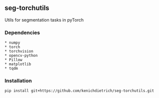 ## seg-torchutils

Utils for segmentation tasks in pyTorch

### Dependencies
	* numpy
	* torch 
	* torchvision
	* opencv-python
	* Pillow
	* matplotlib
	* tqdm

### Installation

`pip install git+https://github.com/kenichdietrich/seg-torchutils.git`
	